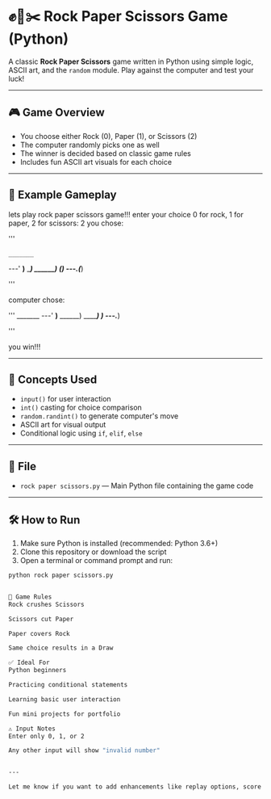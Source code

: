 # ✊📄✂️ Rock Paper Scissors Game (Python)

A classic **Rock Paper Scissors** game written in Python using simple logic, ASCII art, and the `random` module. Play against the computer and test your luck!

---

## 🎮 Game Overview

- You choose either Rock (0), Paper (1), or Scissors (2)
- The computer randomly picks one as well
- The winner is decided based on classic game rules
- Includes fun ASCII art visuals for each choice

---

## 🧪 Example Gameplay

lets play rock paper scissors game!!!
enter your choice 0 for rock, 1 for paper, 2 for scissors: 
2
you chose:

'''

    _______
---'   ____)____
          ______)
       __________)
      (____)
---.__(___)

'''

computer chose:

'''
     _______
---'    ____)____
           ______)
          _______)
         _______)
---.__________)

'''

you win!!!



---

## 🧠 Concepts Used

- `input()` for user interaction
- `int()` casting for choice comparison
- `random.randint()` to generate computer's move
- ASCII art for visual output
- Conditional logic using `if`, `elif`, `else`

---

## 📁 File

- `rock paper scissors.py` — Main Python file containing the game code

---

## 🛠️ How to Run

1. Make sure Python is installed (recommended: Python 3.6+)
2. Clone this repository or download the script
3. Open a terminal or command prompt and run:

```bash
python rock paper scissors.py


🧩 Game Rules
Rock crushes Scissors

Scissors cut Paper

Paper covers Rock

Same choice results in a Draw

✅ Ideal For
Python beginners

Practicing conditional statements

Learning basic user interaction

Fun mini projects for portfolio

⚠️ Input Notes
Enter only 0, 1, or 2

Any other input will show "invalid number"


---

Let me know if you want to add enhancements like replay options, score tracking, or a GUI version later!


